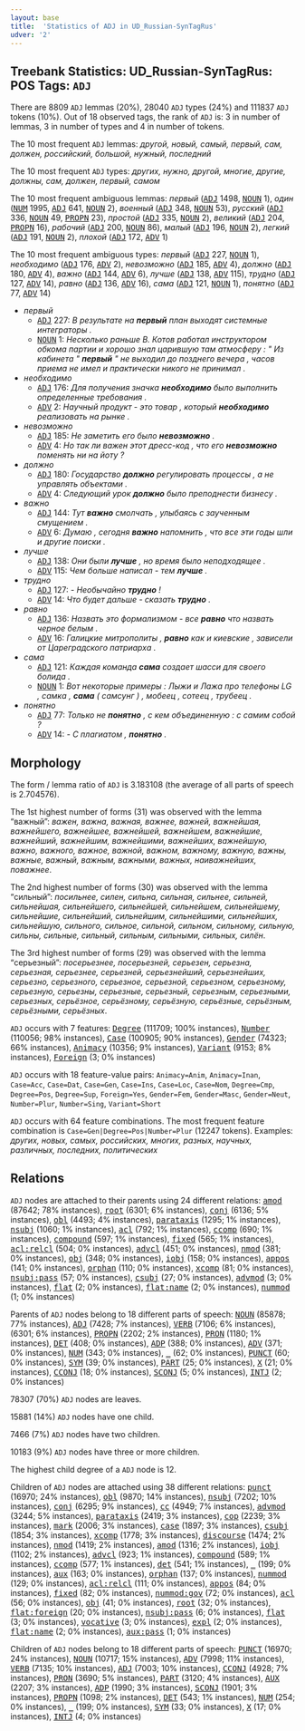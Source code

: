 ```yaml
---
layout: base
title:  'Statistics of ADJ in UD_Russian-SynTagRus'
udver: '2'
---
```


## Treebank Statistics: UD_Russian-SynTagRus: POS Tags: `ADJ`

There are 8809 `ADJ` lemmas (20%), 28040 `ADJ` types (24%) and 111837 `ADJ` tokens (10%).
Out of 18 observed tags, the rank of `ADJ` is: 3 in number of lemmas, 3 in number of types and 4 in number of tokens.

The 10 most frequent `ADJ` lemmas: <em>другой, новый, самый, первый, сам, должен, российский, большой, нужный, последний</em>

The 10 most frequent `ADJ` types:  <em>других, нужно, другой, многие, другие, должны, сам, должен, первый, самом</em>

The 10 most frequent ambiguous lemmas: <em>первый</em> (<tt><a href="ru_syntagrus-pos-ADJ.html">ADJ</a></tt> 1498, <tt><a href="ru_syntagrus-pos-NOUN.html">NOUN</a></tt> 1), <em>один</em> (<tt><a href="ru_syntagrus-pos-NUM.html">NUM</a></tt> 1995, <tt><a href="ru_syntagrus-pos-ADJ.html">ADJ</a></tt> 641, <tt><a href="ru_syntagrus-pos-NOUN.html">NOUN</a></tt> 2), <em>военный</em> (<tt><a href="ru_syntagrus-pos-ADJ.html">ADJ</a></tt> 348, <tt><a href="ru_syntagrus-pos-NOUN.html">NOUN</a></tt> 53), <em>русский</em> (<tt><a href="ru_syntagrus-pos-ADJ.html">ADJ</a></tt> 336, <tt><a href="ru_syntagrus-pos-NOUN.html">NOUN</a></tt> 49, <tt><a href="ru_syntagrus-pos-PROPN.html">PROPN</a></tt> 23), <em>простой</em> (<tt><a href="ru_syntagrus-pos-ADJ.html">ADJ</a></tt> 335, <tt><a href="ru_syntagrus-pos-NOUN.html">NOUN</a></tt> 2), <em>великий</em> (<tt><a href="ru_syntagrus-pos-ADJ.html">ADJ</a></tt> 204, <tt><a href="ru_syntagrus-pos-PROPN.html">PROPN</a></tt> 16), <em>рабочий</em> (<tt><a href="ru_syntagrus-pos-ADJ.html">ADJ</a></tt> 200, <tt><a href="ru_syntagrus-pos-NOUN.html">NOUN</a></tt> 86), <em>малый</em> (<tt><a href="ru_syntagrus-pos-ADJ.html">ADJ</a></tt> 196, <tt><a href="ru_syntagrus-pos-NOUN.html">NOUN</a></tt> 2), <em>легкий</em> (<tt><a href="ru_syntagrus-pos-ADJ.html">ADJ</a></tt> 191, <tt><a href="ru_syntagrus-pos-NOUN.html">NOUN</a></tt> 2), <em>плохой</em> (<tt><a href="ru_syntagrus-pos-ADJ.html">ADJ</a></tt> 172, <tt><a href="ru_syntagrus-pos-ADV.html">ADV</a></tt> 1)

The 10 most frequent ambiguous types:  <em>первый</em> (<tt><a href="ru_syntagrus-pos-ADJ.html">ADJ</a></tt> 227, <tt><a href="ru_syntagrus-pos-NOUN.html">NOUN</a></tt> 1), <em>необходимо</em> (<tt><a href="ru_syntagrus-pos-ADJ.html">ADJ</a></tt> 176, <tt><a href="ru_syntagrus-pos-ADV.html">ADV</a></tt> 2), <em>невозможно</em> (<tt><a href="ru_syntagrus-pos-ADJ.html">ADJ</a></tt> 185, <tt><a href="ru_syntagrus-pos-ADV.html">ADV</a></tt> 4), <em>должно</em> (<tt><a href="ru_syntagrus-pos-ADJ.html">ADJ</a></tt> 180, <tt><a href="ru_syntagrus-pos-ADV.html">ADV</a></tt> 4), <em>важно</em> (<tt><a href="ru_syntagrus-pos-ADJ.html">ADJ</a></tt> 144, <tt><a href="ru_syntagrus-pos-ADV.html">ADV</a></tt> 6), <em>лучше</em> (<tt><a href="ru_syntagrus-pos-ADJ.html">ADJ</a></tt> 138, <tt><a href="ru_syntagrus-pos-ADV.html">ADV</a></tt> 115), <em>трудно</em> (<tt><a href="ru_syntagrus-pos-ADJ.html">ADJ</a></tt> 127, <tt><a href="ru_syntagrus-pos-ADV.html">ADV</a></tt> 14), <em>равно</em> (<tt><a href="ru_syntagrus-pos-ADJ.html">ADJ</a></tt> 136, <tt><a href="ru_syntagrus-pos-ADV.html">ADV</a></tt> 16), <em>сама</em> (<tt><a href="ru_syntagrus-pos-ADJ.html">ADJ</a></tt> 121, <tt><a href="ru_syntagrus-pos-NOUN.html">NOUN</a></tt> 1), <em>понятно</em> (<tt><a href="ru_syntagrus-pos-ADJ.html">ADJ</a></tt> 77, <tt><a href="ru_syntagrus-pos-ADV.html">ADV</a></tt> 14)


* <em>первый</em>
  * <tt><a href="ru_syntagrus-pos-ADJ.html">ADJ</a></tt> 227: <em>В результате на <b>первый</b> план выходят системные интеграторы .</em>
  * <tt><a href="ru_syntagrus-pos-NOUN.html">NOUN</a></tt> 1: <em>Несколько раньше В. Котов работал инструктором обкома партии и хорошо знал царившую там атмосферу : " Из кабинета " <b>первый</b> " не выходил до позднего вечера , часов приема не имел и практически никого не принимал .</em>
* <em>необходимо</em>
  * <tt><a href="ru_syntagrus-pos-ADJ.html">ADJ</a></tt> 176: <em>Для получения значка <b>необходимо</b> было выполнить определенные требования .</em>
  * <tt><a href="ru_syntagrus-pos-ADV.html">ADV</a></tt> 2: <em>Научный продукт - это товар , который <b>необходимо</b> реализовать на рынке .</em>
* <em>невозможно</em>
  * <tt><a href="ru_syntagrus-pos-ADJ.html">ADJ</a></tt> 185: <em>Не заметить его было <b>невозможно</b> .</em>
  * <tt><a href="ru_syntagrus-pos-ADV.html">ADV</a></tt> 4: <em>Но так ли важен этот дресс-код , что его <b>невозможно</b> поменять ни на йоту ?</em>
* <em>должно</em>
  * <tt><a href="ru_syntagrus-pos-ADJ.html">ADJ</a></tt> 180: <em>Государство <b>должно</b> регулировать процессы , а не управлять объектами .</em>
  * <tt><a href="ru_syntagrus-pos-ADV.html">ADV</a></tt> 4: <em>Следующий урок <b>должно</b> было преподнести бизнесу .</em>
* <em>важно</em>
  * <tt><a href="ru_syntagrus-pos-ADJ.html">ADJ</a></tt> 144: <em>Тут <b>важно</b> смолчать , улыбаясь с заученным смущением .</em>
  * <tt><a href="ru_syntagrus-pos-ADV.html">ADV</a></tt> 6: <em>Думаю , сегодня <b>важно</b> напомнить , что все эти годы шли и другие поиски .</em>
* <em>лучше</em>
  * <tt><a href="ru_syntagrus-pos-ADJ.html">ADJ</a></tt> 138: <em>Они были <b>лучше</b> , но время было неподходящее .</em>
  * <tt><a href="ru_syntagrus-pos-ADV.html">ADV</a></tt> 115: <em>Чем больше написал - тем <b>лучше</b> .</em>
* <em>трудно</em>
  * <tt><a href="ru_syntagrus-pos-ADJ.html">ADJ</a></tt> 127: <em>- Необычайно <b>трудно</b> !</em>
  * <tt><a href="ru_syntagrus-pos-ADV.html">ADV</a></tt> 14: <em>Что будет дальше - сказать <b>трудно</b> .</em>
* <em>равно</em>
  * <tt><a href="ru_syntagrus-pos-ADJ.html">ADJ</a></tt> 136: <em>Назвать это формализмом - все <b>равно</b> что назвать черное белым .</em>
  * <tt><a href="ru_syntagrus-pos-ADV.html">ADV</a></tt> 16: <em>Галицкие митрополиты , <b>равно</b> как и киевские , зависели от Цареградского патриарха .</em>
* <em>сама</em>
  * <tt><a href="ru_syntagrus-pos-ADJ.html">ADJ</a></tt> 121: <em>Каждая команда <b>сама</b> создает шасси для своего болида .</em>
  * <tt><a href="ru_syntagrus-pos-NOUN.html">NOUN</a></tt> 1: <em>Вот некоторые примеры : Лыжи и Лажа про телефоны LG , самка , <b>сама</b> ( самсунг ) , мобеец , сотеец , трубеец .</em>
* <em>понятно</em>
  * <tt><a href="ru_syntagrus-pos-ADJ.html">ADJ</a></tt> 77: <em>Только не <b>понятно</b> , с кем объединенную : с самим собой ?</em>
  * <tt><a href="ru_syntagrus-pos-ADV.html">ADV</a></tt> 14: <em>- С плагиатом , <b>понятно</b> .</em>

## Morphology

The form / lemma ratio of `ADJ` is 3.183108 (the average of all parts of speech is 2.704576).

The 1st highest number of forms (31) was observed with the lemma “важный”: <em>важен, важна, важная, важнее, важней, важнейшая, важнейшего, важнейшее, важнейшей, важнейшем, важнейшие, важнейший, важнейшим, важнейшими, важнейших, важнейшую, важно, важного, важное, важной, важном, важному, важную, важны, важные, важный, важным, важными, важных, наиважнейших, поважнее</em>.

The 2nd highest number of forms (30) was observed with the lemma “сильный”: <em>посильнее, силен, сильна, сильная, сильнее, сильней, сильнейшая, сильнейшего, сильнейшей, сильнейшем, сильнейшему, сильнейшие, сильнейший, сильнейшим, сильнейшими, сильнейших, сильнейшую, сильного, сильное, сильной, сильном, сильному, сильную, сильны, сильные, сильный, сильным, сильными, сильных, силён</em>.

The 3rd highest number of forms (29) was observed with the lemma “серьезный”: <em>посерьезнее, посерьезней, серьезен, серьезна, серьезная, серьезнее, серьезней, серьезнейший, серьезнейших, серьезно, серьезного, серьезное, серьезной, серьезном, серьезному, серьезную, серьезны, серьезные, серьезный, серьезным, серьезными, серьезных, серьёзное, серьёзному, серьёзную, серьёзные, серьёзным, серьёзными, серьёзных</em>.

`ADJ` occurs with 7 features: <tt><a href="ru_syntagrus-feat-Degree.html">Degree</a></tt> (111709; 100% instances), <tt><a href="ru_syntagrus-feat-Number.html">Number</a></tt> (110056; 98% instances), <tt><a href="ru_syntagrus-feat-Case.html">Case</a></tt> (100905; 90% instances), <tt><a href="ru_syntagrus-feat-Gender.html">Gender</a></tt> (74323; 66% instances), <tt><a href="ru_syntagrus-feat-Animacy.html">Animacy</a></tt> (10356; 9% instances), <tt><a href="ru_syntagrus-feat-Variant.html">Variant</a></tt> (9153; 8% instances), <tt><a href="ru_syntagrus-feat-Foreign.html">Foreign</a></tt> (3; 0% instances)

`ADJ` occurs with 18 feature-value pairs: `Animacy=Anim`, `Animacy=Inan`, `Case=Acc`, `Case=Dat`, `Case=Gen`, `Case=Ins`, `Case=Loc`, `Case=Nom`, `Degree=Cmp`, `Degree=Pos`, `Degree=Sup`, `Foreign=Yes`, `Gender=Fem`, `Gender=Masc`, `Gender=Neut`, `Number=Plur`, `Number=Sing`, `Variant=Short`

`ADJ` occurs with 64 feature combinations.
The most frequent feature combination is `Case=Gen|Degree=Pos|Number=Plur` (12247 tokens).
Examples: <em>других, новых, самых, российских, многих, разных, научных, различных, последних, политических</em>


## Relations

`ADJ` nodes are attached to their parents using 24 different relations: <tt><a href="ru_syntagrus-dep-amod.html">amod</a></tt> (87642; 78% instances), <tt><a href="ru_syntagrus-dep-root.html">root</a></tt> (6301; 6% instances), <tt><a href="ru_syntagrus-dep-conj.html">conj</a></tt> (6136; 5% instances), <tt><a href="ru_syntagrus-dep-obl.html">obl</a></tt> (4493; 4% instances), <tt><a href="ru_syntagrus-dep-parataxis.html">parataxis</a></tt> (1295; 1% instances), <tt><a href="ru_syntagrus-dep-nsubj.html">nsubj</a></tt> (1060; 1% instances), <tt><a href="ru_syntagrus-dep-acl.html">acl</a></tt> (792; 1% instances), <tt><a href="ru_syntagrus-dep-ccomp.html">ccomp</a></tt> (690; 1% instances), <tt><a href="ru_syntagrus-dep-compound.html">compound</a></tt> (597; 1% instances), <tt><a href="ru_syntagrus-dep-fixed.html">fixed</a></tt> (565; 1% instances), <tt><a href="ru_syntagrus-dep-acl-relcl.html">acl:relcl</a></tt> (504; 0% instances), <tt><a href="ru_syntagrus-dep-advcl.html">advcl</a></tt> (451; 0% instances), <tt><a href="ru_syntagrus-dep-nmod.html">nmod</a></tt> (381; 0% instances), <tt><a href="ru_syntagrus-dep-obj.html">obj</a></tt> (348; 0% instances), <tt><a href="ru_syntagrus-dep-iobj.html">iobj</a></tt> (158; 0% instances), <tt><a href="ru_syntagrus-dep-appos.html">appos</a></tt> (141; 0% instances), <tt><a href="ru_syntagrus-dep-orphan.html">orphan</a></tt> (110; 0% instances), <tt><a href="ru_syntagrus-dep-xcomp.html">xcomp</a></tt> (81; 0% instances), <tt><a href="ru_syntagrus-dep-nsubj-pass.html">nsubj:pass</a></tt> (57; 0% instances), <tt><a href="ru_syntagrus-dep-csubj.html">csubj</a></tt> (27; 0% instances), <tt><a href="ru_syntagrus-dep-advmod.html">advmod</a></tt> (3; 0% instances), <tt><a href="ru_syntagrus-dep-flat.html">flat</a></tt> (2; 0% instances), <tt><a href="ru_syntagrus-dep-flat-name.html">flat:name</a></tt> (2; 0% instances), <tt><a href="ru_syntagrus-dep-nummod.html">nummod</a></tt> (1; 0% instances)

Parents of `ADJ` nodes belong to 18 different parts of speech: <tt><a href="ru_syntagrus-pos-NOUN.html">NOUN</a></tt> (85878; 77% instances), <tt><a href="ru_syntagrus-pos-ADJ.html">ADJ</a></tt> (7428; 7% instances), <tt><a href="ru_syntagrus-pos-VERB.html">VERB</a></tt> (7106; 6% instances),  (6301; 6% instances), <tt><a href="ru_syntagrus-pos-PROPN.html">PROPN</a></tt> (2202; 2% instances), <tt><a href="ru_syntagrus-pos-PRON.html">PRON</a></tt> (1180; 1% instances), <tt><a href="ru_syntagrus-pos-DET.html">DET</a></tt> (408; 0% instances), <tt><a href="ru_syntagrus-pos-ADP.html">ADP</a></tt> (388; 0% instances), <tt><a href="ru_syntagrus-pos-ADV.html">ADV</a></tt> (371; 0% instances), <tt><a href="ru_syntagrus-pos-NUM.html">NUM</a></tt> (343; 0% instances), <tt><a href="ru_syntagrus-dep-_.html">_</a></tt> (62; 0% instances), <tt><a href="ru_syntagrus-pos-PUNCT.html">PUNCT</a></tt> (60; 0% instances), <tt><a href="ru_syntagrus-pos-SYM.html">SYM</a></tt> (39; 0% instances), <tt><a href="ru_syntagrus-pos-PART.html">PART</a></tt> (25; 0% instances), <tt><a href="ru_syntagrus-pos-X.html">X</a></tt> (21; 0% instances), <tt><a href="ru_syntagrus-pos-CCONJ.html">CCONJ</a></tt> (18; 0% instances), <tt><a href="ru_syntagrus-pos-SCONJ.html">SCONJ</a></tt> (5; 0% instances), <tt><a href="ru_syntagrus-pos-INTJ.html">INTJ</a></tt> (2; 0% instances)

78307 (70%) `ADJ` nodes are leaves.

15881 (14%) `ADJ` nodes have one child.

7466 (7%) `ADJ` nodes have two children.

10183 (9%) `ADJ` nodes have three or more children.

The highest child degree of a `ADJ` node is 12.

Children of `ADJ` nodes are attached using 38 different relations: <tt><a href="ru_syntagrus-dep-punct.html">punct</a></tt> (16970; 24% instances), <tt><a href="ru_syntagrus-dep-obl.html">obl</a></tt> (9870; 14% instances), <tt><a href="ru_syntagrus-dep-nsubj.html">nsubj</a></tt> (7202; 10% instances), <tt><a href="ru_syntagrus-dep-conj.html">conj</a></tt> (6295; 9% instances), <tt><a href="ru_syntagrus-dep-cc.html">cc</a></tt> (4949; 7% instances), <tt><a href="ru_syntagrus-dep-advmod.html">advmod</a></tt> (3244; 5% instances), <tt><a href="ru_syntagrus-dep-parataxis.html">parataxis</a></tt> (2419; 3% instances), <tt><a href="ru_syntagrus-dep-cop.html">cop</a></tt> (2239; 3% instances), <tt><a href="ru_syntagrus-dep-mark.html">mark</a></tt> (2006; 3% instances), <tt><a href="ru_syntagrus-dep-case.html">case</a></tt> (1897; 3% instances), <tt><a href="ru_syntagrus-dep-csubj.html">csubj</a></tt> (1854; 3% instances), <tt><a href="ru_syntagrus-dep-xcomp.html">xcomp</a></tt> (1778; 3% instances), <tt><a href="ru_syntagrus-dep-discourse.html">discourse</a></tt> (1474; 2% instances), <tt><a href="ru_syntagrus-dep-nmod.html">nmod</a></tt> (1419; 2% instances), <tt><a href="ru_syntagrus-dep-amod.html">amod</a></tt> (1316; 2% instances), <tt><a href="ru_syntagrus-dep-iobj.html">iobj</a></tt> (1102; 2% instances), <tt><a href="ru_syntagrus-dep-advcl.html">advcl</a></tt> (923; 1% instances), <tt><a href="ru_syntagrus-dep-compound.html">compound</a></tt> (589; 1% instances), <tt><a href="ru_syntagrus-dep-ccomp.html">ccomp</a></tt> (577; 1% instances), <tt><a href="ru_syntagrus-dep-det.html">det</a></tt> (541; 1% instances), <tt><a href="ru_syntagrus-dep-_.html">_</a></tt> (199; 0% instances), <tt><a href="ru_syntagrus-dep-aux.html">aux</a></tt> (163; 0% instances), <tt><a href="ru_syntagrus-dep-orphan.html">orphan</a></tt> (137; 0% instances), <tt><a href="ru_syntagrus-dep-nummod.html">nummod</a></tt> (129; 0% instances), <tt><a href="ru_syntagrus-dep-acl-relcl.html">acl:relcl</a></tt> (111; 0% instances), <tt><a href="ru_syntagrus-dep-appos.html">appos</a></tt> (84; 0% instances), <tt><a href="ru_syntagrus-dep-fixed.html">fixed</a></tt> (82; 0% instances), <tt><a href="ru_syntagrus-dep-nummod-gov.html">nummod:gov</a></tt> (72; 0% instances), <tt><a href="ru_syntagrus-dep-acl.html">acl</a></tt> (56; 0% instances), <tt><a href="ru_syntagrus-dep-obj.html">obj</a></tt> (41; 0% instances), <tt><a href="ru_syntagrus-dep-root.html">root</a></tt> (32; 0% instances), <tt><a href="ru_syntagrus-dep-flat-foreign.html">flat:foreign</a></tt> (20; 0% instances), <tt><a href="ru_syntagrus-dep-nsubj-pass.html">nsubj:pass</a></tt> (6; 0% instances), <tt><a href="ru_syntagrus-dep-flat.html">flat</a></tt> (3; 0% instances), <tt><a href="ru_syntagrus-dep-vocative.html">vocative</a></tt> (3; 0% instances), <tt><a href="ru_syntagrus-dep-expl.html">expl</a></tt> (2; 0% instances), <tt><a href="ru_syntagrus-dep-flat-name.html">flat:name</a></tt> (2; 0% instances), <tt><a href="ru_syntagrus-dep-aux-pass.html">aux:pass</a></tt> (1; 0% instances)

Children of `ADJ` nodes belong to 18 different parts of speech: <tt><a href="ru_syntagrus-pos-PUNCT.html">PUNCT</a></tt> (16970; 24% instances), <tt><a href="ru_syntagrus-pos-NOUN.html">NOUN</a></tt> (10717; 15% instances), <tt><a href="ru_syntagrus-pos-ADV.html">ADV</a></tt> (7998; 11% instances), <tt><a href="ru_syntagrus-pos-VERB.html">VERB</a></tt> (7135; 10% instances), <tt><a href="ru_syntagrus-pos-ADJ.html">ADJ</a></tt> (7003; 10% instances), <tt><a href="ru_syntagrus-pos-CCONJ.html">CCONJ</a></tt> (4928; 7% instances), <tt><a href="ru_syntagrus-pos-PRON.html">PRON</a></tt> (3690; 5% instances), <tt><a href="ru_syntagrus-pos-PART.html">PART</a></tt> (3120; 4% instances), <tt><a href="ru_syntagrus-pos-AUX.html">AUX</a></tt> (2207; 3% instances), <tt><a href="ru_syntagrus-pos-ADP.html">ADP</a></tt> (1990; 3% instances), <tt><a href="ru_syntagrus-pos-SCONJ.html">SCONJ</a></tt> (1901; 3% instances), <tt><a href="ru_syntagrus-pos-PROPN.html">PROPN</a></tt> (1098; 2% instances), <tt><a href="ru_syntagrus-pos-DET.html">DET</a></tt> (543; 1% instances), <tt><a href="ru_syntagrus-pos-NUM.html">NUM</a></tt> (254; 0% instances), <tt><a href="ru_syntagrus-dep-_.html">_</a></tt> (199; 0% instances), <tt><a href="ru_syntagrus-pos-SYM.html">SYM</a></tt> (33; 0% instances), <tt><a href="ru_syntagrus-pos-X.html">X</a></tt> (17; 0% instances), <tt><a href="ru_syntagrus-pos-INTJ.html">INTJ</a></tt> (4; 0% instances)

